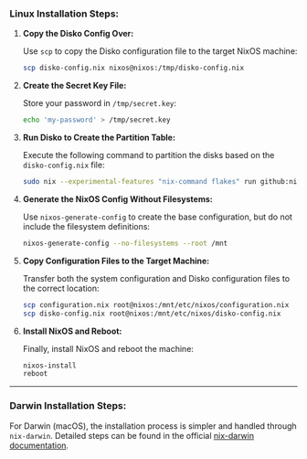 ### **Linux Installation Steps:**

1. **Copy the Disko Config Over:**

   Use `scp` to copy the Disko configuration file to the target NixOS machine:

   ```bash
   scp disko-config.nix nixos@nixos:/tmp/disko-config.nix
   ```

2. **Create the Secret Key File:**

   Store your password in `/tmp/secret.key`:

   ```bash
   echo 'my-password' > /tmp/secret.key
   ```

3. **Run Disko to Create the Partition Table:**

   Execute the following command to partition the disks based on the `disko-config.nix` file:

   ```bash
   sudo nix --experimental-features "nix-command flakes" run github:nix-community/disko -- --mode disko /tmp/disko-config.nix
   ```

4. **Generate the NixOS Config Without Filesystems:**

   Use `nixos-generate-config` to create the base configuration, but do not include the filesystem definitions:

   ```bash
   nixos-generate-config --no-filesystems --root /mnt
   ```

5. **Copy Configuration Files to the Target Machine:**

   Transfer both the system configuration and Disko configuration files to the correct location:

   ```bash
   scp configuration.nix root@nixos:/mnt/etc/nixos/configuration.nix
   scp disko-config.nix root@nixos:/mnt/etc/nixos/disko-config.nix
   ```

6. **Install NixOS and Reboot:**

   Finally, install NixOS and reboot the machine:

   ```bash
   nixos-install
   reboot
   ```

---

### **Darwin Installation Steps:**

For Darwin (macOS), the installation process is simpler and handled through `nix-darwin`. Detailed steps can be found in the official [nix-darwin documentation](https://github.com/LnL7/nix-darwin).
